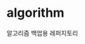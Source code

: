 # algorithm 

알고리즘 백업용 레퍼지토리
  
          
    
             
      
       
     
   
  
 
  
    
 
 
 
